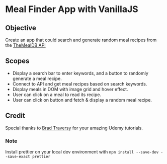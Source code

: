 # Meal Finder App with VanillaJS

## Objective 
Create an app that could search and generate random meal recipes from the [TheMealDB API](https://www.themealdb.com/)

## Scopes
- Display a search bar to enter keywords, and a button to randomly generate a meal recipe. 
- Connect to API and get meal recipes based on search keywords.
- Display meals in DOM with image grid and hover effect.
- User can click on a meal to read its recipe.
- User can click on button and fetch & display a random meal recipe.

## Credit
Special thanks to [Brad Traversy](https://github.com/bradtraversy) for your amazing Udemy tutorials.

### Note
Install prettier on your local dev environment with 
```npm install --save-dev --save-exact prettier```
